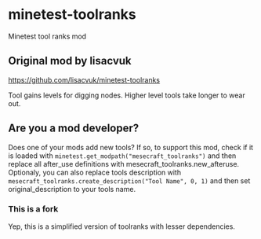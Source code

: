 # minetest-toolranks
Minetest tool ranks mod

## Original mod by lisacvuk
https://github.com/lisacvuk/minetest-toolranks

Tool gains levels for digging nodes. Higher level tools take longer to
wear out.

## Are you a mod developer?
Does one of your mods add new tools?
If so, to support this mod, check if it is loaded with
```minetest.get_modpath("mesecraft_toolranks")```
and then replace all after_use definitions with mesecraft_toolranks.new_afteruse.
Optionaly, you can also replace tools description with
```mesecraft_toolranks.create_description("Tool Name", 0, 1)```
and then set original_description to your tools name.

### This is a fork
Yep, this is a simplified version of toolranks with lesser dependencies.
